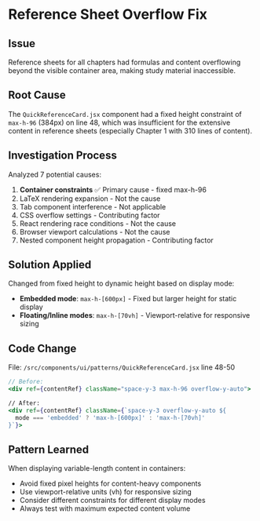 # Reference Sheet Overflow Fix

## Issue
Reference sheets for all chapters had formulas and content overflowing beyond the visible container area, making study material inaccessible.

## Root Cause
The `QuickReferenceCard.jsx` component had a fixed height constraint of `max-h-96` (384px) on line 48, which was insufficient for the extensive content in reference sheets (especially Chapter 1 with 310 lines of content).

## Investigation Process
Analyzed 7 potential causes:
1. **Container constraints** ✅ Primary cause - fixed max-h-96
2. LaTeX rendering expansion - Not the cause
3. Tab component interference - Not applicable
4. CSS overflow settings - Contributing factor
5. React rendering race conditions - Not the cause
6. Browser viewport calculations - Not the cause
7. Nested component height propagation - Contributing factor

## Solution Applied
Changed from fixed height to dynamic height based on display mode:
- **Embedded mode**: `max-h-[600px]` - Fixed but larger height for static display
- **Floating/Inline modes**: `max-h-[70vh]` - Viewport-relative for responsive sizing

## Code Change
File: `/src/components/ui/patterns/QuickReferenceCard.jsx` line 48-50
```jsx
// Before:
<div ref={contentRef} className="space-y-3 max-h-96 overflow-y-auto">

// After:
<div ref={contentRef} className={`space-y-3 overflow-y-auto ${
  mode === 'embedded' ? 'max-h-[600px]' : 'max-h-[70vh]'
}`}>
```

## Pattern Learned
When displaying variable-length content in containers:
- Avoid fixed pixel heights for content-heavy components
- Use viewport-relative units (vh) for responsive sizing
- Consider different constraints for different display modes
- Always test with maximum expected content volume